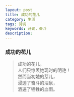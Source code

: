 ```yaml
---
layout: post
title: 成功的花儿
category: 生活
tags: 诗词
keywords: 诗词，奋斗
description: 
---
```

### 成功的花儿 ##
>成功的花儿，   
>人们只惊羡她现时的明艳！   
>然而当初她的芽儿，   
>浸透了奋斗的泪泉，   
>洒遍了牺牲的血雨。   